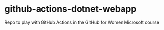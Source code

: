 # github-actions-dotnet-webapp
Repo to play with GitHub Actions in the GitHub for Women Microsoft course
